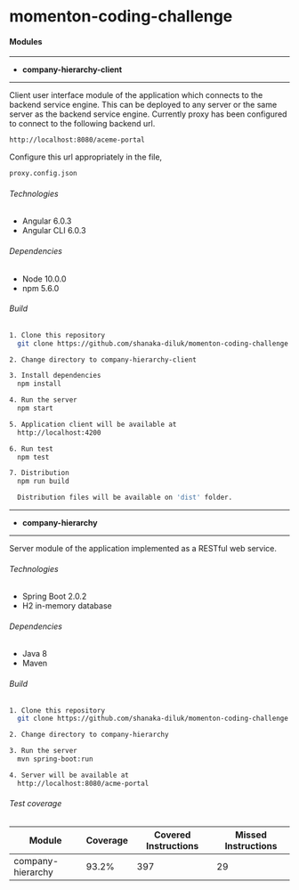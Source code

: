 # momenton-coding-challenge

#### Modules
---
- **company-hierarchy-client**
---

  Client user interface module of the application which connects to the backend service engine. This can be deployed to any server or the same server as the backend service engine. Currently proxy has been configured to connect to the following backend url.

  ```sh
  http://localhost:8080/aceme-portal
  ```
  Configure this url appropriately in the file,

  ```sh
  proxy.config.json
  ```
  ###### Technologies
  - Angular 6.0.3
  - Angular CLI 6.0.3

  ###### Dependencies
  - Node 10.0.0
  - npm 5.6.0

  ###### Build

  ```sh
  1. Clone this repository
    git clone https://github.com/shanaka-diluk/momenton-coding-challenge.git

  2. Change directory to company-hierarchy-client

  3. Install dependencies
    npm install

  4. Run the server
    npm start

  5. Application client will be available at
    http://localhost:4200

  6. Run test
    npm test

  7. Distribution
    npm run build

    Distribution files will be available on 'dist' folder.
  ```

---
- **company-hierarchy**
---
Server module of the application implemented as a RESTful web service.


###### Technologies
- Spring Boot 2.0.2
- H2 in-memory database

###### Dependencies
- Java 8
- Maven

###### Build

```sh
1. Clone this repository
  git clone https://github.com/shanaka-diluk/momenton-coding-challenge.git

2. Change directory to company-hierarchy

3. Run the server
  mvn spring-boot:run

4. Server will be available at
  http://localhost:8080/acme-portal

```

###### Test coverage

| Module            | Coverage | Covered Instructions | Missed Instructions |
| ----------------- | -------- | -------------------- | ------------------- |
| company-hierarchy | 93.2%    | 397                  | 29                  |
